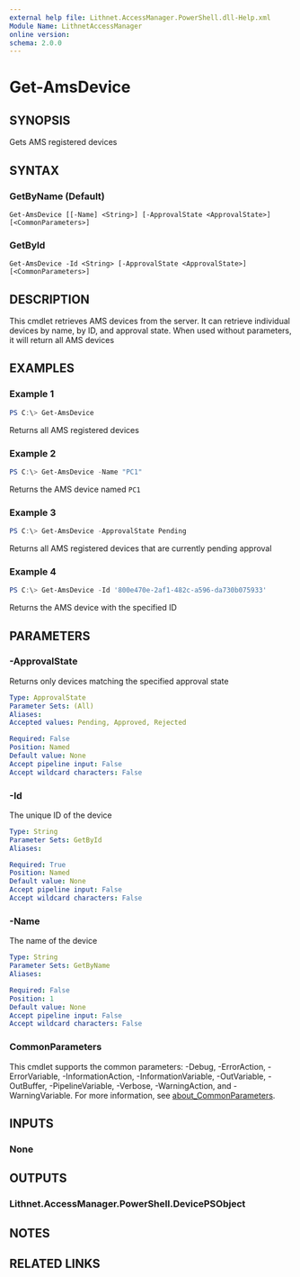 ```yaml
---
external help file: Lithnet.AccessManager.PowerShell.dll-Help.xml
Module Name: LithnetAccessManager
online version:
schema: 2.0.0
---
```


# Get-AmsDevice

## SYNOPSIS
Gets AMS registered devices

## SYNTAX

### GetByName (Default)
```
Get-AmsDevice [[-Name] <String>] [-ApprovalState <ApprovalState>] [<CommonParameters>]
```

### GetById
```
Get-AmsDevice -Id <String> [-ApprovalState <ApprovalState>] [<CommonParameters>]
```

## DESCRIPTION
This cmdlet retrieves AMS devices from the server. It can retrieve individual devices by name, by ID, and approval state. When used without parameters, it will return all AMS devices

## EXAMPLES

### Example 1
```powershell
PS C:\> Get-AmsDevice
```

Returns all AMS registered devices

### Example 2
```powershell
PS C:\> Get-AmsDevice -Name "PC1"
```

Returns the AMS device named `PC1`

### Example 3
```powershell
PS C:\> Get-AmsDevice -ApprovalState Pending
```

Returns all AMS registered devices that are currently pending approval

### Example 4
```powershell
PS C:\> Get-AmsDevice -Id '800e470e-2af1-482c-a596-da730b075933'
```

Returns the AMS device with the specified ID

## PARAMETERS

### -ApprovalState
Returns only devices matching the specified approval state

```yaml
Type: ApprovalState
Parameter Sets: (All)
Aliases:
Accepted values: Pending, Approved, Rejected

Required: False
Position: Named
Default value: None
Accept pipeline input: False
Accept wildcard characters: False
```

### -Id
The unique ID of the device

```yaml
Type: String
Parameter Sets: GetById
Aliases:

Required: True
Position: Named
Default value: None
Accept pipeline input: False
Accept wildcard characters: False
```

### -Name
The name of the device

```yaml
Type: String
Parameter Sets: GetByName
Aliases:

Required: False
Position: 1
Default value: None
Accept pipeline input: False
Accept wildcard characters: False
```

### CommonParameters
This cmdlet supports the common parameters: -Debug, -ErrorAction, -ErrorVariable, -InformationAction, -InformationVariable, -OutVariable, -OutBuffer, -PipelineVariable, -Verbose, -WarningAction, and -WarningVariable. For more information, see [about_CommonParameters](http://go.microsoft.com/fwlink/?LinkID=113216).

## INPUTS

### None

## OUTPUTS

### Lithnet.AccessManager.PowerShell.DevicePSObject

## NOTES

## RELATED LINKS

